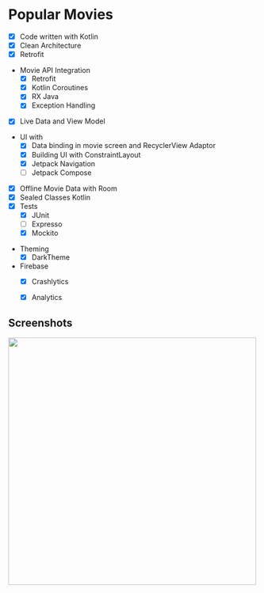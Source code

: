 # Popular Movies

- [X] Code written with Kotlin
- [X] Clean Architecture
- [X] Retrofit
- Movie API Integration
    - [X] Retrofit
    - [X] Kotlin Coroutines
    - [X] RX Java
    - [X] Exception Handling
- [X] Live Data and View Model
- UI with
    - [X] Data binding in movie screen and RecyclerView Adaptor
    - [X] Building UI with ConstraintLayout
    - [X] Jetpack Navigation
    - [ ] Jetpack Compose
- [X] Offline Movie Data with Room
- [X] Sealed Classes Kotlin
- [X] Tests
    - [X] JUnit
    - [ ] Expresso
    - [X] Mockito
- Theming
    - [X] DarkTheme
- Firebase
    - [X] Crashlytics
    - [X] Analytics



## Screenshots
<img src="https://raw.githubusercontent.com/ashishrawat2911/Android-PopularMovies/master/screenshots/popularmovies.png" height = 500>
